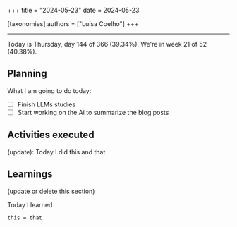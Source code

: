 +++
title = "2024-05-23"
date = 2024-05-23

[taxonomies]
authors = ["Luísa Coelho"]
+++

---

Today is Thursday, day 144 of 366 (39.34%). We're in week 21 of 52 (40.38%).

## Planning

What I am going to do today:

- [ ] Finish LLMs studies
- [ ] Start working on the Ai to summarize the blog posts

## Activities executed

(update): Today I did this and that

## Learnings

(update or delete this section)

Today I learned
```
this = that
```
